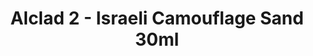 ---
layout: product
title: "Alclad 2 - Israeli Camouflage Sand 30ml"
price: "TBA" 
desc: "Metalizer boja"
img_path: "/assets/img/ALCE603.webp"
brand: "N/A"
available: false
special_offer: false
new: false
soon: false
cat: "040000"
subcat: "040300"
subsubcat: "0N/A"
sifra: "ALCE603"
popular: false
spec: false
---
